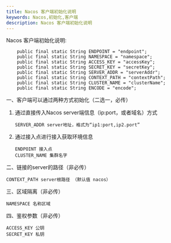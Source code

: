 ```yaml
---
title: Nacos 客户端初始化说明
keywords: Nacos,初始化,客户端
description: Nacos 客户端初始化说明
---
```


Nacos 客户端初始化说明:

```
	public final static String ENDPOINT = "endpoint";
	public final static String NAMESPACE = "namespace";
	public final static String ACCESS_KEY = "accessKey";
	public final static String SECRET_KEY = "secretKey";
	public final static String SERVER_ADDR = "serverAddr";
	public final static String CONTEXT_PATH = "contextPath";
	public final static String CLUSTER_NAME = "clusterName";
	public final static String ENCODE = "encode";

```
一、客户端可以通过两种方式初始化（二选一，必传）

1. 通过直接传入Nacos server端信息（ip:port，或者域名）方式

	``
	SERVER_ADDR server地址，格式为“ip1:port,ip2.port”
	``
2. 通过接入点进行接入获取环境信息

	```
	ENDPOINT 接入点
	CLUSTER_NAME 集群名字
	```

二、链接的server的路径（非必传）

```
CONTEXT_PATH server根路径 （默认值 nacos）
```
三、区域隔离（非必传）

```
NAMESPACE 名称区域
```

四、鉴权参数（非必传）

```
ACCESS_KEY 公钥
SECRET_KEY 私钥
```
